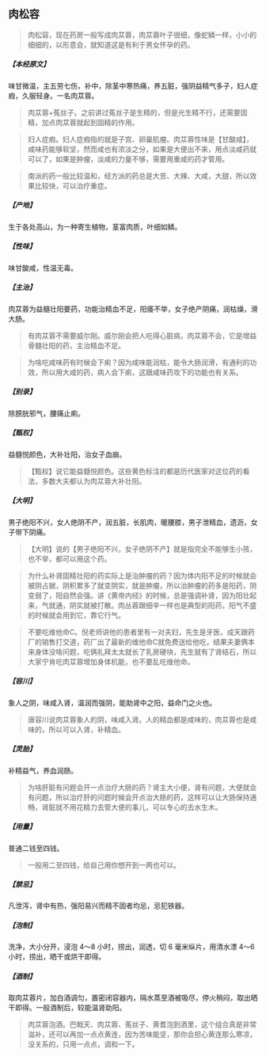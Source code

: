 ## 肉松容

> 肉松容，现在药房一般写成肉苁蓉，肉苁蓉叶子很细，像蛇鳞一样，小小的细细的，以形意会，就知道这是有利于男女怀孕的药。

##### 【本经原文】
味甘微温，主五劳七伤，补中，除茎中寒热痛，养五脏，强阴益精气多子，妇人症瘕，久服轻身。一名肉苁蓉。

> 肉苁蓉+菟丝子‍‍‍‍‍‍。之前讲过菟丝子是生精的，但是光生精不行，还需要固精，加点肉苁蓉就起到固精的作用。

> 妇人症瘕。妇人症瘕指的就是子宫、卵巢肌瘤。肉苁蓉性味是【甘酸咸】，咸味药能够软坚，然而咸也有浓淡之分，如果是大便出不来，用点淡咸药就可以了，如果是肿瘤，淡咸的力量不够，需要用重咸的药才管用。

> 南派的药一般比较温和，经方派的药总是大苦、大辣、大咸，大甜，所以效果比较快，可以治疗重症。

##### 【产地】
生于各处高山，为一种寄生植物，茎富肉质，叶细如鳞。
##### 【性味】
味甘酸咸，性温无毒。
##### 【主治】
肉苁蓉为益髓壮阳要药，功能治精血不足，阳痿不举，女子绝产阴痛，润枯燥，滑大肠。

> 有肉苁蓉不需要威尔刚。威尔刚会把人吃得心脏病，肉苁蓉不会，它是增益骨髓壮阳的药，主治精血不足。

> 为啥吃咸味药有时候会下痢？因为咸味能润枯，能令大肠润滑，有通利的功效，所以用大咸的药，病人会下痢，这跟咸味药攻下的功能也有关系。

##### 【别录】
除膀胱邪气，腰痛止痢。
##### 【甄权】
益髓悦颜色，大补壮阳，治女子血崩。

> 【甄权】说它能益髓悦颜色。这些黄色标注的都是历代医家对这位药的看法，多数大夫都认为肉苁蓉大补壮阳。

##### 【大明】
男子绝阳不兴，女人绝阴不产，润五脏，长肌肉，暖腰膝，男子泄精血，遗沥，女子带下阴痛。

> 【大明】说的【男子绝阳不兴，女子绝阴不产】就是指完全不能够生小孩，也不举，都可以用这个药。

> 为什么补肾固精壮阳的药实际上是治肿瘤的药？因为体内阳不足的时候就会被阴占据，阴积累多了就变阴实，就是肿瘤，所以治肿瘤的药多是阳药，阴变弱了，阳自然会强。讲《黄帝内经》的时候，总是强调补肾，因为阳壮起来，气就通，阴实就被打散。肉丛蓉跟细辛一样也是典型的阳药，阳气不盛的时候就会用到它，靠它行气。

> 不要吃维他命C。倪老师讲他的患者里有一对夫妇，先生是牙医，成天跟药厂的销售打交道，药厂出了最新的维他命C就免费送给他吃，结果夫妻俩本来身体没啥问题，吃俩礼拜太太就长了乳房硬块，先生就有了肾结石，所以大家宁肯吃肉苁蓉增加身体机能，也不要乱吃维他命。

##### 【容川】
象人之阴，味咸入肾，温润而强阴，能助肾中之阳，益命门之火也。

> 唐容川说肉苁蓉象人的阴，味咸入肾。人的精血都是咸味的，肉苁蓉也是咸味的，所以可以入肾，补精血。

##### 【灵胎】
补精益气，养血润肠。

> 为啥肝脏有问题会开一点治疗大肠的药？肾主大小便，肾有问题，大便就会有问题，所以治疗肝的问题时候会开点治大肠的药，这样可以让大肠保持通畅，肾脏就不用花精力去管大便的事儿，可以专心的去水生木。

##### 【用量】
普通二钱至四钱。

> 一般用二至四钱，给自己用你想开到一两也可以。

##### 【禁忌】
凡泄泻，肾中有热，强阳易兴而精不固者均忌，忌犯铁器。
##### 【泡制】
洗净，大小分开，浸泡 4～8 小时，捞出，润透，切 6 毫米纵片，用清水漂 4～6小时，捞出，晒干或烘干即得。
##### 【酒制】
取肉苁蓉片，加白酒调匀，置密闭容器内，隔水蒸至酒被吸尽，停火稍闷，取出晒干即得。一般酒制后，较能温肾助阳。

> 肉苁蓉泡酒。巴戟天、肉苁蓉、菟丝子、黄耆泡到酒里，这个组合真是非常滋补，还可以再加一点点黄连，因为苦味能坚，那你会担心黄连那么寒凉，没关系的，只用一点点，调和一下。